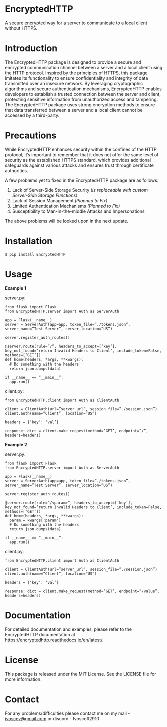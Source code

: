 # EncryptedHTTP
A secure encrypted way for a server to communicate to a local client without HTTPS.

# Introduction

The EncryptedHTTP package is designed to provide a secure and encrypted communication channel between a server and a local client using the HTTP protocol. Inspired by the principles of HTTPS, this package imitates its functionality to ensure confidentiality and integrity of data transmitted over an insecure network. By leveraging cryptographic algorithms and secure authentication mechanisms, EncryptedHTTP enables developers to establish a trusted connection between the server and client, protecting sensitive information from unauthorized access and tampering. The EncryptedHTTP package uses strong encryption methods to ensure that data transferred between a server and a local client cannot be accessed by a third-party.

# Precautions

While EncryptedHTTP enhances security within the confines of the HTTP protocol, it’s important to remember that it does not offer the same level of security as the established HTTPS standard, which provides additional safeguards against various attacks and ensures trust through certificate authorities.

A few problems yet to fixed in the EncryptedHTTP package are as follows:

1. Lack of Server-Side Storage Security _(Is replaceable with custom Server-Side Storage Functions)_
2. Lack of Session Management _(Planned to Fix)_
3. Limited Authentication Mechanisms _(Planned to Fix)_
4. Susceptibility to Man-in-the-middle Attacks and Impersonations

The above problems will be looked upon in the next update.

# Installation

`$ pip install EncryptedHTTP`

# Usage

**Example 1**

server.py:

```
from flask import Flask
from EncryptedHTTP.server import Auth as ServerAuth
 
app = Flask(__name__)
server = ServerAuth(app=app, token_file=”./tokens.json”, server_name=”Test Server”, server_location=”US”)

server.register_auth_routes()

@server.route(rule=”/”, headers_to_accept=[‘key’], key_not_found=’return Invalid Headers to Client’, include_token=False, methods=[‘GET’])
def home(headers, *args, **kwargs):
  # Do something with the headers
  return json.dumps(data)

if __name__ == “__main__”:
  app.run()
```

client.py:

```
from EncryptedHTTP.client import Auth as ClientAuth

client = ClientAuth(url=”server_url”, session_file=”./session.json”)
client.auth(name=”Client”, location=”US”)

headers = {‘key’: ‘val’}

response: dict = client.make_request(method=’GET’, endpoint=”/”, headers=headers)
```

**Example 2**

server.py:

```
from flask import Flask
from EncryptedHTTP.server import Auth as ServerAuth
 
app = Flask(__name__)
server = ServerAuth(app=app, token_file=”./tokens.json”, server_name=”Test Server”, server_location=”US”)

server.register_auth_routes()

@server.route(rule=”/<param>”, headers_to_accept=[‘key’], key_not_found=’return Invalid Headers to Client’, include_token=False, methods=[‘GET’])
def home(headers, *args, **kwargs):
  param = kwargs['param']
  # Do something with the headers
  return json.dumps(data)

if __name__ == “__main__”:
  app.run()
```

client.py:

```
from EncryptedHTTP.client import Auth as ClientAuth

client = ClientAuth(url=”server_url”, session_file=”./session.json”)
client.auth(name=”Client”, location=”US”)

headers = {‘key’: ‘val’}

response: dict = client.make_request(method=’GET’, endpoint=”/value”, headers=headers)
```

# Documentation

For detailed documentation and examples, please refer to the EncryptedHTTP documentation at https://encryptedhttp.readthedocs.io/en/latest/.

# License

This package is released under the MIT License. See the LICENSE file for more information.

# Contact

For any problems/difficulties please contact me on my mail - ivoscev@gmail.com or discord - Ivosce#2910
